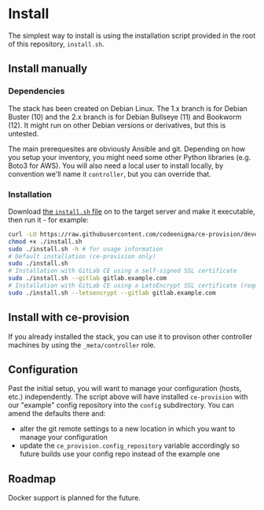 # Install
The simplest way to install is using the installation script provided in the root of this repository, `install.sh`.

## Install manually
### Dependencies
The stack has been created on Debian Linux. The 1.x branch is for Debian Buster (10) and the 2.x branch is for Debian Bullseye (11) and Bookworm (12). It might run on other Debian versions or derivatives, but this is untested.

The main prerequesites are obviously Ansible and git. Depending on how you setup your inventory, you might need some other Python libraries (e.g. Boto3 for AWS).
You will also need a local user to install locally, by convention we'll name it `controller`, but you can override that.

### Installation
Download [the `install.sh` file](https://raw.githubusercontent.com/codeenigma/ce-provision/devel-2.x/install.sh) on to the target server and make it executable, then run it - for example:

```sh
curl -LO https://raw.githubusercontent.com/codeenigma/ce-provision/devel-2.x/install.sh
chmod +x ./install.sh
sudo ./install.sh -h # for usage information
# Default installation (ce-provision only)
sudo ./install.sh
# Installation with GitLab CE using a self-signed SSL certificate
sudo ./install.sh --gitlab gitlab.example.com
# Installation with GitLab CE using a LetsEncrypt SSL certificate (requires DNS to be set up in advance)
sudo ./install.sh --letsencrypt --gitlab gitlab.example.com
```

## Install with ce-provision
If you already installed the stack, you can use it to provison other controller machines by using the `_meta/controller` role.

## Configuration
Past the initial setup, you will want to manage your configuration (hosts, etc.) independently. The script above will have installed `ce-provision` with our "example" config repository into the `config` subdirectory. You can amend the defaults there and:
* alter the git remote settings to a new location in which you want to manage your configuration
* update the `ce_provision.config_repository` variable accordingly so future builds use your config repo instead of the example one

## Roadmap
Docker support is planned for the future.
